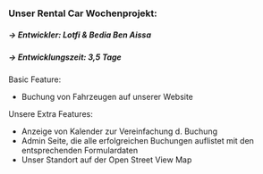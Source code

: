 ### Unser Rental Car Wochenprojekt:

##### -> Entwickler: Lotfi & Bedia Ben Aissa
##### -> Entwicklungszeit: 3,5 Tage

Basic Feature:
* Buchung von Fahrzeugen auf unserer Website

Unsere Extra Features: 
* Anzeige von Kalender zur Vereinfachung d. Buchung
* Admin Seite, die alle erfolgreichen Buchungen auflistet mit den entsprechenden Formulardaten 
* Unser Standort auf der Open Street View Map





